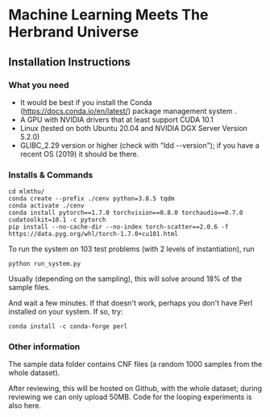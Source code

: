 # Machine Learning Meets The Herbrand Universe

## Installation Instructions

### What you need
- It would be best if you install the Conda (https://docs.conda.io/en/latest/) package management system .
- A GPU with NVIDIA drivers that at least support CUDA 10.1
- Linux (tested on both Ubuntu 20.04 and NVIDIA DGX Server Version 5.2.0)
- GLIBC_2.29 version or higher (check with "ldd --version"); if you have a recent OS (2019) it should be there.

### Installs & Commands
```
cd mlmthu/
conda create --prefix ./cenv python=3.8.5 tqdm
conda activate ./cenv
conda install pytorch==1.7.0 torchvision==0.8.0 torchaudio==0.7.0 cudatoolkit=10.1 -c pytorch
pip install --no-cache-dir --no-index torch-scatter==2.0.6 -f https://data.pyg.org/whl/torch-1.7.0+cu101.html
```
To run the system on 103 test problems (with 2 levels of instantiation), run

    python run_system.py

Usually (depending on the sampling), this will solve around 18% of the sample files.

And wait a few minutes. If that doesn't work, perhaps you don't have Perl installed on your system. If so, try:

    conda install -c conda-forge perl

### Other information

The sample data folder contains CNF files (a random 1000 samples from the whole dataset). 

After reviewing, this will be hosted on Github, with the whole dataset; during reviewing we can only upload 50MB. Code for the looping experiments is also here.

